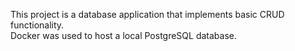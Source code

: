 This project is a database application that implements basic CRUD functionality.<br>
Docker was used to host a local PostgreSQL database.
